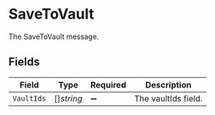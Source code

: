 # SaveToVault

The SaveToVault message.


## Fields

| Field               | Type                | Required            | Description         |
| ------------------- | ------------------- | ------------------- | ------------------- |
| `VaultIds`          | []*string*          | :heavy_minus_sign:  | The vaultIds field. |